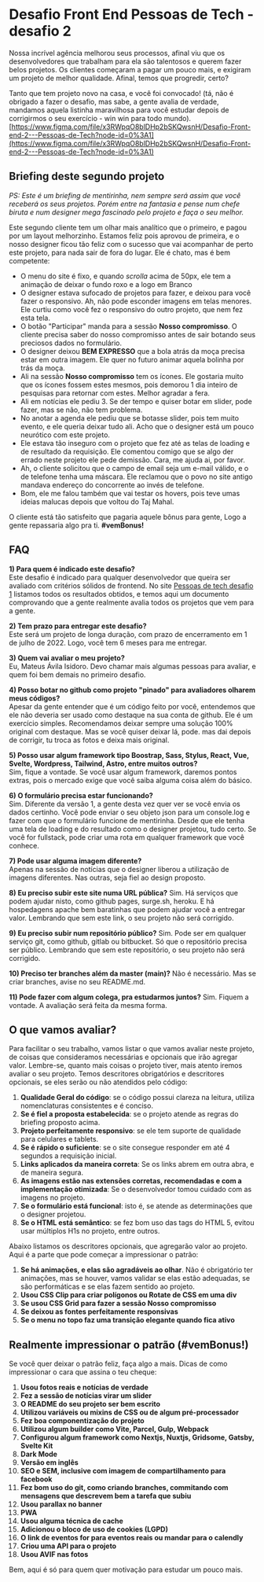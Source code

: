 
# Desafio Front End Pessoas de Tech - desafio 2  
  
Nossa incrível agência melhorou seus processos, afinal viu que os desenvolvedores que trabalham para ela são talentosos e querem fazer belos projetos. Os clientes começaram a pagar um pouco mais, e exigiram um projeto de melhor qualidade. Afinal, temos que progredir, certo? 

Tanto que tem projeto novo na casa, e você foi convocado! (tá, não é obrigado a fazer o desafio, mas sabe, a gente avalia de verdade, mandamos aquela listinha maravilhosa para você estudar depois de corrigirmos o seu exercício - win win para todo mundo). [https://www.figma.com/file/x3RWpqO8blDHp2bSKQwsnH/Desafio-Front-end-2---Pessoas-de-Tech?node-id=0%3A1](https://www.figma.com/file/x3RWpqO8blDHp2bSKQwsnH/Desafio-Front-end-2---Pessoas-de-Tech?node-id=0%3A1)  

## Briefing deste segundo projeto

*PS: Este é um briefing de mentirinha, nem sempre será assim que você receberá os seus projetos. Porém entre na fantasia e pense num chefe biruta e num designer mega fascinado pelo projeto e faça o seu melhor.*

Este segundo cliente tem um olhar mais analítico que o primeiro, e pagou por um layout melhorzinho. Estamos feliz pois aprovou de primeira, e o nosso designer ficou tão feliz com o sucesso que vai acompanhar de perto este projeto, para nada sair de fora do lugar. Ele é chato, mas é bem competente:

- O menu do site é fixo, e quando *scrolla* acima de 50px, ele tem a animação de deixar o fundo roxo e a logo em Branco
- O designer estava sufocado de projetos para fazer, e deixou para você fazer o responsivo. Ah, não pode esconder imagens em telas menores. Ele curtiu como você fez o responsivo do outro projeto, que nem fez esta tela.
- O botão "Participar" manda para a sessão **Nosso compromisso**. O cliente precisa saber do nosso compromisso antes de sair botando seus preciosos dados no formulário.
- O designer deixou **BEM EXPRESSO** que a bola atrás da moça precisa estar em outra imagem. Ele quer no futuro animar aquela bolinha por trás da moça. 
- Ali na sessão **Nosso compromisso** tem os ícones. Ele gostaria muito que os ícones fossem estes mesmos, pois demorou 1 dia inteiro de pesquisas para retornar com estes. Melhor agradar a fera.
- Ali em notícias ele pediu 3. Se der tempo e quiser botar em slider, pode fazer, mas se não, não tem problema. 
- No anotar a agenda ele pediu que se botasse slider, pois tem muito evento, e ele queria deixar tudo ali. Acho que o designer está um pouco neurótico com este projeto.
- Ele estava tão inseguro com o projeto que fez até as telas de loading e de resultado da requisição. Ele comentou comigo que se algo der errado neste projeto ele pede demissão. Cara, me ajuda ai, por favor.
- Ah, o cliente solicitou que o campo de email seja um e-mail válido, e o de telefone tenha uma máscara. Ele reclamou que o povo no site antigo mandava endereço do concorrente ao invés de telefone. 
- Bom, ele me falou também que vai testar os hovers, pois teve umas ideias malucas depois que voltou do Taj Mahal.

O cliente está tão satisfeito que pagaria aquele bônus para gente, Logo a gente repassaria algo pra ti. **#vemBonus!**
  
## FAQ  
**1) Para quem é indicado este desafio?**  
Este desafio é indicado para qualquer desenvolvedor que queira ser avaliado com critérios sólidos de frontend. No site [Pessoas de tech desafio 1](http://pessoas-tech-desafio-1.surge.sh/) listamos todos os resultados obtidos, e temos aqui um documento comprovando que a gente realmente avalia todos os projetos que vem para a gente.
  
**2) Tem prazo para entregar este desafio?**  
Este será um projeto de longa duração, com prazo de encerramento em 1 de julho de 2022. Logo, você tem 6 meses para me entregar.
  
**3) Quem vai avaliar o meu projeto?**  
Eu, Mateus Ávila Isidoro. Devo chamar mais algumas pessoas para avaliar, e quem foi bem demais no primeiro desafio.
  
**4) Posso botar no github como projeto "pinado" para avaliadores olharem meus códigos?**  
Apesar da gente entender que é um código feito por você, entendemos que ele não deveria ser usado como destaque na sua conta de github. Ele é um exercício simples. Recomendamos deixar sempre uma solução 100% original com destaque. Mas se você quiser deixar lá, pode. mas dai depois de corrigir, tu troca as fotos e deixa mais original. 
  
**5) Posso usar algum framework tipo Boostrap, Sass, Stylus, React, Vue, Svelte, Wordpress, Tailwind, Astro, entre muitos outros?**  
Sim, fique a vontade. Se você usar algum framework, daremos pontos extras, pois o mercado exige que você saiba alguma coisa além do básico.
  
**6) O formulário precisa estar funcionando?**  
Sim. Diferente da versão 1, a gente desta vez quer ver se você envia os dados certinho. Você pode enviar o seu objeto json para um console.log e fazer com que o formulário funcione de mentirinha. Desde que ele tenha uma tela de loading e do resultado como o designer projetou, tudo certo. Se você for fullstack, pode criar uma rota em qualquer framework que você conhece.
  
**7) Pode usar alguma imagem diferente?**  
Apenas na sessão de notícias que o designer liberou a utilização de imagens diferentes. Nas outras, seja fiel ao design proposto.

**8) Eu preciso subir este site numa URL pública?**
Sim. Há serviços que podem ajudar nisto, como github pages, surge.sh, heroku. E há hospedagens apache bem baratinhas que podem ajudar você a entregar valor. Lembrando que sem este link, o seu projeto não será corrigido.

**9) Eu preciso subir num repositório público?**
Sim. Pode ser em qualquer serviço git, como github, gitlab ou bitbucket. Só que o repositório precisa ser público. Lembrando que sem este repositório, o seu projeto não será corrigido.

**10) Preciso ter branches além da master (main)?**
Não é necessário. Mas se criar branches, avise no seu README.md.

**11) Pode fazer com algum colega, pra estudarmos juntos?**
Sim. Fiquem a vontade. A avaliação será feita da mesma forma.

## O que vamos avaliar?

Para facilitar o seu trabalho, vamos listar o que vamos avaliar neste projeto, de coisas que consideramos necessárias e opcionais que irão agregar valor. Lembre-se, quanto mais coisas o projeto tiver, mais atento iremos avaliar o seu projeto. Temos descritores obrigatórios e descritores opcionais, se eles serão ou não atendidos pelo código:

1. **Qualidade Geral do código**: se o código possui clareza na leitura, utiliza nomenclaturas consistentes e é conciso.
2. **Se é fiel a proposta estabelecida**: se o projeto atende as regras do briefing proposto acima.
3. **Projeto perfeitamente responsivo**: se ele tem suporte de qualidade para celulares e tablets.
4. **Se é rápido o suficiente**: se o site consegue responder em até 4 segundos a requisição inicial.
5. **Links aplicados da maneira correta**: Se os links abrem em outra abra, e de maneira segura.
6. **As imagens estão nas extensões corretas, recomendadas e com a implementação otimizada**:  Se o desenvolvedor tomou cuidado com as imagens no projeto.
7. **Se o formulário está funcional**: isto é, se atende as determinações que o designer projetou.
8. **Se o HTML está semântico**: se fez bom uso das tags do HTML 5, evitou usar múltiplos H1s no projeto, entre outros.

Abaixo listamos os descritores opcionais, que agregarão valor ao projeto. Aqui é a parte que pode começar a impressionar o patrão:

1. **Se há animações, e elas são agradáveis ao olhar**. Não é obrigatório ter animações, mas se houver, vamos validar se elas estão adequadas, se são performáticas e se elas fazem sentido ao projeto.
2. **Usou CSS Clip para criar polígonos ou Rotate de CSS em uma div**
3. **Se usou CSS Grid para fazer a sessão Nosso compromisso**
4. **Se deixou as fontes perfeitamente responsivas**
5. **Se o menu no topo faz uma transição elegante quando fica ativo**

## Realmente impressionar o patrão (#vemBonus!)

Se você quer deixar o patrão feliz, faça algo a mais. Dicas de como impressionar o cara que assina o teu cheque:

1. **Usou fotos reais e notícias de verdade**
2. **Fez a sessão de notícias virar um slider**
3. **O README do seu projeto ser bem escrito**
4. **Utilizou variáveis ou mixins de CSS ou de algum pré-processador**
5. **Fez boa componentização do projeto**
6. **Utilizou algum builder como Vite, Parcel, Gulp, Webpack**
7. **Configurou algum framework como Nextjs, Nuxtjs, Gridsome, Gatsby, Svelte Kit**
8. **Dark Mode**
9. **Versão em inglês**
10. **SEO e SEM, inclusive com imagem de compartilhamento para facebook**
11. **Fez bom uso do git, como criando branches, commitando com mensagens que descrevem bem a tarefa que subiu**
12. **Usou parallax no banner**
13. **PWA**
14. **Usou alguma técnica de cache**
15. **Adicionou o bloco de uso de cookies (LGPD)**
16. **O link de eventos for para eventos reais ou mandar para o calendly**
17. **Criou uma API para o projeto**
18. **Usou AVIF nas fotos**

Bem, aqui é só para quem quer motivação para estudar um pouco mais. 
